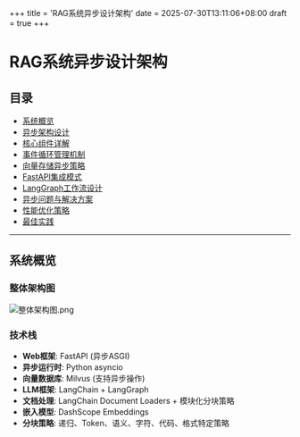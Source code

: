 +++
title = 'RAG系统异步设计架构'
date = 2025-07-30T13:11:06+08:00
draft = true
+++

# RAG系统异步设计架构

## 目录
- [系统概览](#系统概览)
- [异步架构设计](#异步架构设计)
- [核心组件详解](#核心组件详解)
- [事件循环管理机制](#事件循环管理机制)
- [向量存储异步策略](#向量存储异步策略)
- [FastAPI集成模式](#fastapi集成模式)
- [LangGraph工作流设计](#langgraph工作流设计)
- [异步问题与解决方案](#异步问题与解决方案)
- [性能优化策略](#性能优化策略)
- [最佳实践](#最佳实践)

---

## 系统概览

### 整体架构图

![整体架构图.png](/images/RAG系统异步设计架构/整体架构图.png)

### 技术栈

- **Web框架**: FastAPI (异步ASGI)
- **异步运行时**: Python asyncio
- **向量数据库**: Milvus (支持异步操作)
- **LLM框架**: LangChain + LangGraph
- **文档处理**: LangChain Document Loaders + 模块化分块策略
- **嵌入模型**: DashScope Embeddings
- **分块策略**: 递归、Token、语义、字符、代码、格式特定策略
